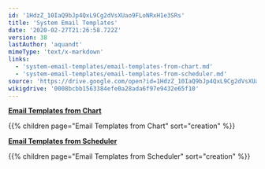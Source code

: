 ```yaml
---
id: '1HdzZ_10IaQ9bJp4QxL9Cg2dVsXUao9FLoNRxH1e3SRs'
title: 'System Email Templates'
date: '2020-02-27T21:26:58.722Z'
version: 38
lastAuthor: 'aquandt'
mimeType: 'text/x-markdown'
links:
  - 'system-email-templates/email-templates-from-chart.md'
  - 'system-email-templates/email-templates-from-scheduler.md'
source: 'https://drive.google.com/open?id=1HdzZ_10IaQ9bJp4QxL9Cg2dVsXUao9FLoNRxH1e3SRs'
wikigdrive: '0008bcbb1563384efe0a28ada6f97e9432e65f10'
---
```

[**Email Templates from Chart**](system-email-templates/email-templates-from-chart.md)

{{% children page="Email Templates from Chart" sort="creation" %}}

[**Email Templates from Scheduler**](system-email-templates/email-templates-from-scheduler.md)

{{% children page="Email Templates from Scheduler" sort="creation" %}}
